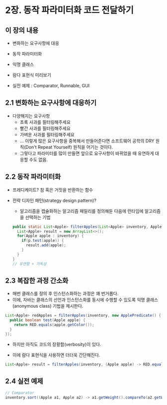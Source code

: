 # 2장. 동작 파라미터화 코드 전달하기

## 이 장의 내용

- 변화하는 요구사항에 대응

- 동작 파라미터화

- 익명 클래스

- 람다 표현식 미리보기

- 실전 예제 : Comparator, Runnable, GUI


## 2.1 변화하는 요구사항에 대응하기

- 다양해지는 요구사항
  - 초록 사과를 필터링해주세요
  - 빨간 사과를 필터링해주세요
  - 가벼운 사과를 필터링해주세요
  - ... 이렇게 많은 요구사항을 중복해서 만들어준다면 소프트웨어 공학의 DRY 원칙(Don't Repeat Yourself) 원칙을 어기는 것이다.
  - 그렇다고 파라미터를 많이 만들면 앞으로 요구사항이 바뀌었을 때 유연하게 대응할 수도 없음.

## 2.2 동작 파라미터화

- 프레디케이트? 참 혹은 거짓을 반환하는 함수

- 전략 디자인 패턴(strategy design pattern)?

  - 알고리즘을 캡슐화하는 알고리즘 패밀리를 정의해둔 다음에 런타임에 알고리즘을 선택하는 기법

  ~~~java
  public static List<Apple> filterApples(List<Apple> inventory, ApplePredicate p) {
    List<Apple> result = new ArrayList<>();
    for(Apple apple : inventory) {
      if(p.test(apple)) {
        result.add(apple);
      }
    }
  }
  // 유연함 + 가독성
  ~~~

## 2.3 복잡한 과정 간소화

- 매번 클래스를 정의 후 인스턴스화하는 과정은 꽤 번거롭다.
- 이에, 자바는 클래스의 선언과 인스턴스화를 동시에 수행할 수 있도록 익명 클래스(anonymous class) 기법을 제시한다.

~~~java
List<Apple> redApples = filterApples(inventory, new ApplePredicate() {
  public boolean test(Apple apple) {
    return RED.equals(apple.getColor());
  }
});
~~~

- 하지만 아직도 코드의 장황함(verbosity)이 있다.

- 이에 람다 표현식을 사용하면 더더욱 간단해진다.

~~~java
List<Apple> result = filterApples(inventory, (Apple apple) -> RED.equals(apple.getColor()));
~~~

## 2.4 실전 예제

~~~java
// Comparator
inventory.sort((Apple a1, Apple a2) -> a1.getWeight().compareTo(a2.getWeight()));
~~~



































